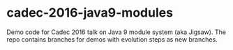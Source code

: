 # cadec-2016-java9-modules
Demo code for Cadec 2016 talk on Java 9 module system (aka Jigsaw).
The repo contains branches for demos with evolution steps as new branches.